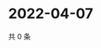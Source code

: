 # 2022-04-07

共 0 条

<!-- BEGIN WEIBO -->
<!-- 最后更新时间 Thu Apr 07 2022 03:10:53 GMT+0800 (China Standard Time) -->

<!-- END WEIBO -->
